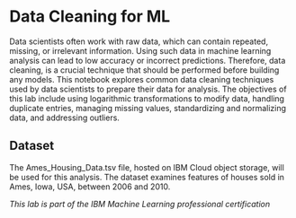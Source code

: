 # Data Cleaning for ML
Data scientists often work with raw data, which can contain repeated, missing, or irrelevant information. Using such data in machine learning analysis can lead to low accuracy or incorrect predictions. Therefore, data cleaning, is a crucial technique that should be performed before building any models.
This notebook explores common data cleaning techniques used by data scientists to prepare their data for analysis. The objectives of this lab include using logarithmic transformations to modify data, handling duplicate entries, managing missing values, standardizing and normalizing data, and addressing outliers.

## Dataset
The Ames_Housing_Data.tsv file, hosted on IBM Cloud object storage, will be used for this analysis. The dataset examines features of houses sold in Ames, Iowa, USA, between 2006 and 2010.

*This lab is part of the IBM Machine Learning professional certification*

